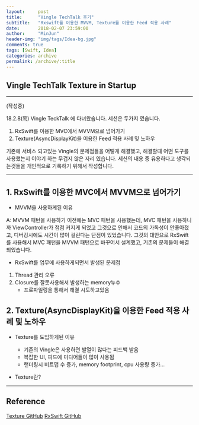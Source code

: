 ```yaml
---
layout:     post
title:      "Vingle TechTalk 후기"
subtitle:   "Rxswift를 이용한 MVVM, Texture를 이용한 Feed 적용 사례"
date:       2018-02-07 23:59:00
author:     "MinJun"
header-img: "img/tags/Idea-bg.jpg"
comments: true
tags: [Swift, Idea]
categories: archive
permalink: /archive/:title
---
```


## Vingle TechTalk Texture in Startup

---
(작성중)

18.2.8(목) Vingle TeckTalk 에 다녀왔습니다. 세션은 두가지 였습니다. 

1. RxSwift를 이용한 MVC에서 MVVM으로 넘어가기
2. Texture(AsyncDisplayKit)을 이용한 Feed 적용 사례 및 노하우 

기존에 서비스 되고있는 Vingle의 문제점들을 어떻게 해결했고, 해결할때 어떤 도구를 사용했는지 이야기 하는 무겁지 않은 자리 였습니다. 세션의 내용 중 유용하다고 생각되는것들을 개인적으로 기록하기 위해서 작성합니다. 

---

## 1. RxSwift를 이용한 MVC에서 MVVM으로 넘어가기 

- MVVM을 사용하게된 이유 

A: MVVM 패턴을 사용하기 이전에는 MVC 패턴을 사용했는데, MVC 패턴을 사용하니까 ViewController가 점점 커지게 되었고 그것으로 인해서 코드의 가독성이 안좋아졌고, 디버깅시에도 시간이 많이 걸린다는 단점이 있었습니다. 그것의 대안으로 RxSwift를 사용해서 MVC 패턴을 MVVM 패턴으로 바꾸어서 설계했고, 기존의 문제들이 해결 되었습니다. 

- RxSwift를 업무에 사용하게되면서 발생된 문제점
	
1. Thread 관리 오류 
2. Closure를 잘못사용해서 발생하는 memory누수 
	- 프로파일링을 통해서 해결 시도하고있음

## 2. Texture(AsyncDisplayKit)을 이용한 Feed 적용 사례 및 노하우 

- Texture를 도입하게된 이유 
	- 기존의 Vingle은 사용하면 발열이 많다는 피드백 받음 
	- 복잡한 UI, 피드에 미디어들이 많이 사용됨 
	- 랜더링시 비트맵 수 증가, memory footprint, cpu 사용량 증가...

- Texture란?

---

## Reference

[Texture GitHub](https://github.com/TextureGroup/Texture)
[RxSwift GitHub](https://github.com/ReactiveX/RxSwift)